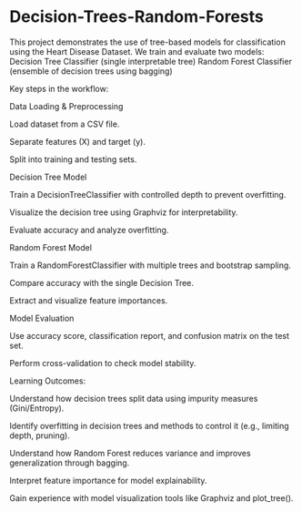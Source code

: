 # Decision-Trees-Random-Forests
This project demonstrates the use of tree-based models for classification using the Heart Disease Dataset. We train and evaluate two models:  Decision Tree Classifier (single interpretable tree)  Random Forest Classifier (ensemble of decision trees using bagging)

Key steps in the workflow:

Data Loading & Preprocessing

Load dataset from a CSV file.

Separate features (X) and target (y).

Split into training and testing sets.

Decision Tree Model

Train a DecisionTreeClassifier with controlled depth to prevent overfitting.

Visualize the decision tree using Graphviz for interpretability.

Evaluate accuracy and analyze overfitting.

Random Forest Model

Train a RandomForestClassifier with multiple trees and bootstrap sampling.

Compare accuracy with the single Decision Tree.

Extract and visualize feature importances.

Model Evaluation

Use accuracy score, classification report, and confusion matrix on the test set.

Perform cross-validation to check model stability.

Learning Outcomes:

Understand how decision trees split data using impurity measures (Gini/Entropy).

Identify overfitting in decision trees and methods to control it (e.g., limiting depth, pruning).

Understand how Random Forest reduces variance and improves generalization through bagging.

Interpret feature importance for model explainability.

Gain experience with model visualization tools like Graphviz and plot_tree().

